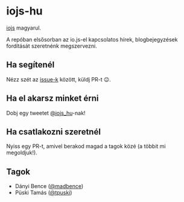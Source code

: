 # iojs-hu

[iojs](https://iojs.org) magyarul.

A repóban elsősorban az io.js-el kapcsolatos hírek,
blogbejegyzések fordítását szeretnénk megszervezni.

## Ha segítenél

Nézz szét az [issue-k](/iojs/iojs-hu/issues) között, küldj PR-t :wink:.

## Ha el akarsz minket érni

Dobj egy tweetet [@iojs_hu](https://twitter.com/iojs_hu)-nak!

## Ha csatlakozni szeretnél

Nyiss egy PR-t, amivel berakod magad a tagok közé (a többit mi megoldjuk!).

## Tagok

- Dányi Bence ([@madbence](https://github.com/madbence))
- Püski Tamás ([@tpuski](https://github.com/bling5630))
